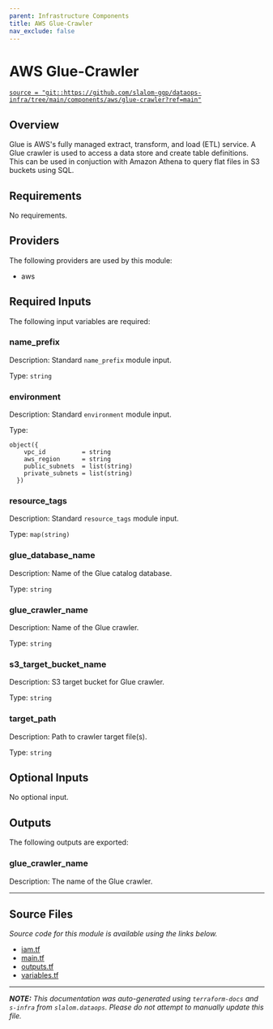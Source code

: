 ```yaml
---
parent: Infrastructure Components
title: AWS Glue-Crawler
nav_exclude: false
---
```

# AWS Glue-Crawler

[`source = "git::https://github.com/slalom-ggp/dataops-infra/tree/main/components/aws/glue-crawler?ref=main"`](https://github.com/slalom-ggp/dataops-infra/tree/main/components/aws/glue-crawler)

## Overview


Glue is AWS's fully managed extract, transform, and load (ETL) service.
A Glue crawler is used to access a data store and create table definitions.
This can be used in conjuction with Amazon Athena to query flat files in S3 buckets using SQL.

## Requirements

No requirements.

## Providers

The following providers are used by this module:

- aws

## Required Inputs

The following input variables are required:

### name\_prefix

Description: Standard `name_prefix` module input.

Type: `string`

### environment

Description: Standard `environment` module input.

Type:

```hcl
object({
    vpc_id          = string
    aws_region      = string
    public_subnets  = list(string)
    private_subnets = list(string)
  })
```

### resource\_tags

Description: Standard `resource_tags` module input.

Type: `map(string)`

### glue\_database\_name

Description: Name of the Glue catalog database.

Type: `string`

### glue\_crawler\_name

Description: Name of the Glue crawler.

Type: `string`

### s3\_target\_bucket\_name

Description: S3 target bucket for Glue crawler.

Type: `string`

### target\_path

Description: Path to crawler target file(s).

Type: `string`

## Optional Inputs

No optional input.

## Outputs

The following outputs are exported:

### glue\_crawler\_name

Description: The name of the Glue crawler.

---------------------

## Source Files

_Source code for this module is available using the links below._

* [iam.tf](https://github.com/slalom-ggp/dataops-infra/tree/main//components/aws/glue-crawler/iam.tf)
* [main.tf](https://github.com/slalom-ggp/dataops-infra/tree/main//components/aws/glue-crawler/main.tf)
* [outputs.tf](https://github.com/slalom-ggp/dataops-infra/tree/main//components/aws/glue-crawler/outputs.tf)
* [variables.tf](https://github.com/slalom-ggp/dataops-infra/tree/main//components/aws/glue-crawler/variables.tf)

---------------------

_**NOTE:** This documentation was auto-generated using
`terraform-docs` and `s-infra` from `slalom.dataops`.
Please do not attempt to manually update this file._
